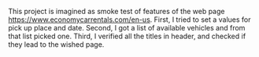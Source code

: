 This project is imagined as smoke test of features of the web page https://www.economycarrentals.com/en-us.
First, I tried to set a values for pick up place and date.
Second, I got a list of available vehicles and from that list picked one.
Third, I verified all the titles in header, and checked if they lead to the wished page.
